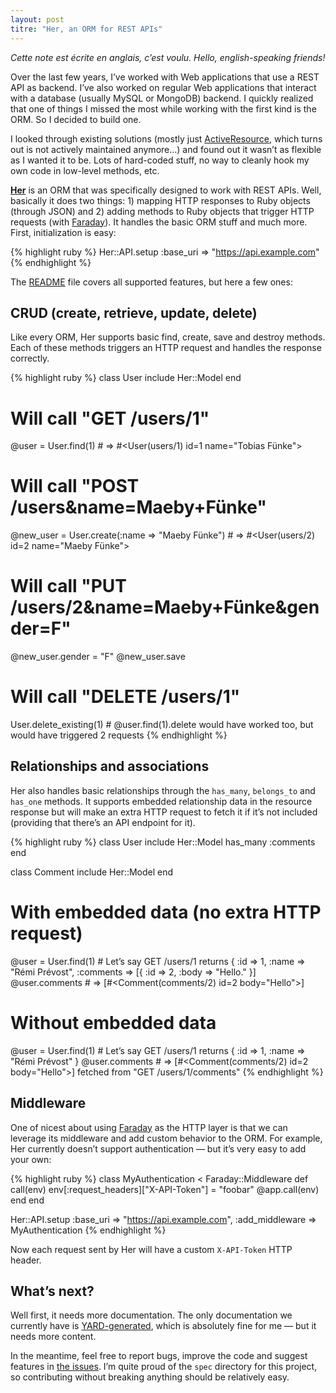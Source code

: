 ```yaml
---
layout: post
titre: "Her, an ORM for REST APIs"
---
```


<div class="note"><em>Cette note est écrite en anglais, c’est voulu. Hello, english-speaking friends!</em></div>

Over the last few years, I’ve worked with Web applications that use a REST API as backend. I’ve also worked on regular Web applications that interact with a database (usually MySQL or MongoDB) backend. I quickly realized that one of things I missed the most while working with the first kind is the ORM. So I decided to build one.

I looked through existing solutions (mostly just [ActiveResource](http://api.rubyonrails.org/classes/ActiveResource/Base.html), which turns out is not actively maintained anymore…) and found out it wasn’t as flexible as I wanted it to be. Lots of hard-coded stuff, no way to cleanly hook my own code in low-level methods, etc.

[**Her**](https://github.com/remiprev/her) is an ORM that was specifically designed to work with REST APIs. Well, basically it does two things: 1) mapping HTTP responses to Ruby objects (through JSON) and 2) adding methods to Ruby objects that trigger HTTP requests (with [Faraday](https://github.com/technoweenie/faraday)). It handles the basic ORM stuff and much more. First, initialization is easy:

{% highlight ruby %}
Her::API.setup :base_uri => "https://api.example.com"
{% endhighlight %}

The [README](https://github.com/remiprev/her/blob/master/README.md) file covers all supported features, but here a few ones:

## CRUD (create, retrieve, update, delete)

Like every ORM, Her supports basic find, create, save and destroy methods. Each of these methods triggers an HTTP request and handles the response correctly.

{% highlight ruby %}
class User
  include Her::Model
end

# Will call "GET /users/1"
@user = User.find(1) # => #<User(users/1) id=1 name="Tobias Fünke">

# Will call "POST /users&name=Maeby+Fünke"
@new_user = User.create(:name => "Maeby Fünke") # => #<User(users/2) id=2 name="Maeby Fünke">

# Will call "PUT /users/2&name=Maeby+Fünke&gender=F"
@new_user.gender = "F"
@new_user.save

# Will call "DELETE /users/1"
User.delete_existing(1) # @user.find(1).delete would have worked too, but would have triggered 2 requests
{% endhighlight %}

## Relationships and associations

Her also handles basic relationships through the `has_many`, `belongs_to` and `has_one` methods. It supports embedded relationship data in the resource response but will make an extra HTTP request to fetch it if it’s not included (providing that there’s an API endpoint for it).

{% highlight ruby %}
class User
  include Her::Model
  has_many :comments
end

class Comment
  include Her::Model
end

# With embedded data (no extra HTTP request)
@user = User.find(1) # Let’s say GET /users/1 returns { :id => 1, :name => "Rémi Prévost", :comments => [{ :id => 2, :body => "Hello." }]
@user.comments # => [#<Comment(comments/2) id=2 body="Hello">]

# Without embedded data
@user = User.find(1) # Let’s say GET /users/1 returns { :id => 1, :name => "Rémi Prévost" }
@user.comments # => [#<Comment(comments/2) id=2 body="Hello">] fetched from "GET /users/1/comments"
{% endhighlight %}

## Middleware

One of nicest about using [Faraday](https://github.com/technoweenie/faraday) as the HTTP layer is that we can leverage its middleware and add custom behavior to the ORM. For example, Her currently doesn’t support authentication — but it’s very easy to add your own:

{% highlight ruby %}
class MyAuthentication < Faraday::Middleware
  def call(env)
    env[:request_headers]["X-API-Token"] = "foobar"
    @app.call(env)
  end
end

Her::API.setup :base_uri => "https://api.example.com", :add_middleware => MyAuthentication
{% endhighlight %}

Now each request sent by Her will have a custom `X-API-Token` HTTP header.

## What’s next?

Well first, it needs more documentation. The only documentation we currently have is [YARD-generated](http://rubydoc.info/gems/her/0.1.7/frames), which is absolutely fine for me — but it needs more content.

In the meantime, feel free to report bugs, improve the code and suggest features in [the issues](https://github.com/remiprev/her/issues). I’m quite proud of the `spec` directory for this project, so contributing without breaking anything should be relatively easy.
